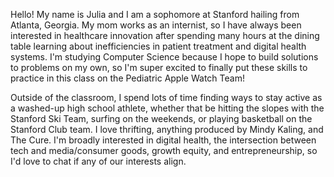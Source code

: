 Hello! My name is Julia and I am a sophomore at Stanford hailing from Atlanta, Georgia. My mom works as an internist, so I have always been interested in healthcare innovation after spending many hours at the dining table learning about inefficiencies in patient treatment and digital health systems. I'm studying Computer Science because I hope to build solutions to problems on my own, so I'm super excited to finally put these skills to practice in this class on the Pediatric Apple Watch Team!

Outside of the classroom, I spend lots of time finding ways to stay active as a washed-up high school athlete, whether that be hitting the slopes with the Stanford Ski Team, surfing on the weekends, or playing basketball on the Stanford Club team. I love thrifting, anything produced by Mindy Kaling, and The Cure. I'm broadly interested in digital health, the intersection between tech and media/consumer goods, growth equity, and entrepreneurship, so I'd love to chat if any of our interests align.
